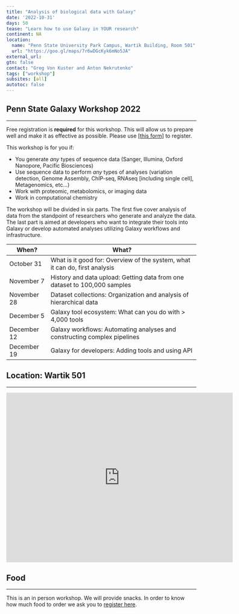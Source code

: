 ```yaml
---
title: "Analysis of biological data with Galaxy"
date: '2022-10-31'
days: 50
tease: "Learn how to use Galaxy in YOUR research"
continent: NA
location:
  name: "Penn State University Park Campus, Wartik Building, Room 501"
  url: "https://goo.gl/maps/7r6wDGcKyk6mNo5JA"
external_url:
gtn: false
contact: "Greg Von Kuster and Anton Nekrutenko"
tags: ["workshop"]
subsites: [all]
autotoc: false
---
```


## Penn State Galaxy Workshop 2022

------

<div class="alert alert-info" role="alert">
  Free registration is <b>required</b> for this workshop. This will allow us to prepare well and make it as effective as possible. Please use <a href="https://forms.gle/uoiVHyknURmBMK5z5">[this form]</a> to register.
</div>

This workshop is for you if:

- You generate *any* types of sequence data (Sanger, Illumina, Oxford Nanopore, Pacific Biosciences) 
- Use sequence data to perform *any* types of analyses (variation detection, Genome Assembly, ChIP-seq, RNAseq [including single cell], Metagenomics, etc...)
- Work with proteomic, metabolomics, or imaging data
- Work in computational chemistry

The workshop will be divided in six parts. The first five cover analysis of data from the standpoint of researchers who generate and analyze the data.  The last part is aimed at developers who want to integrate their tools into Galaxy or develop automated analyses utilizing Galaxy workflows and infrastructure. 
 
| When?        | What? |
| ----------- | ----------- |
| October 31  | What is it good for: Overview of the system, what it can do, first analysis |
| November 7  | History and data upload: Getting data from one dataset to 100,000 samples |
| November 28 | Dataset collections: Organization and analysis of hierarchical data |
| December 5  | Galaxy tool ecosystem: What can you do with > 4,000 tools |
| December 12 | Galaxy workflows: Automating analyses and constructing complex pipelines |
| December 19 | Galaxy for developers: Adding tools and using API | 

## Location: Wartik 501

------

<iframe src="https://www.google.com/maps/embed?pb=!1m18!1m12!1m3!1d3020.2858093691607!2d-77.8625461!3d40.79971279999999!2m3!1f0!2f0!3f0!3m2!1i1024!2i768!4f13.1!3m3!1m2!1s0x89cea62080da5513%3A0x646243af38221be1!2sWartik%20Laboratory%2C%20State%20College%2C%20PA%2016801!5e0!3m2!1sen!2sus!4v1666294859871!5m2!1sen!2sus" width="600" height="450" style="border:0;" allowfullscreen="" loading="lazy" referrerpolicy="no-referrer-when-downgrade"></iframe>

## Food

-----

This is an in person workshop. We will provide snacks. In order to know how much food to order we ask you to [register here](https://forms.gle/uoiVHyknURmBMK5z5). 




